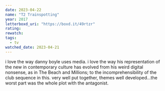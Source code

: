 ```yaml
---
date: 2023-04-22
name: "T2 Trainspotting"
year: 2017
letterboxd_uri: "https://boxd.it/49rtzr"
rating: 
rewatch: 
tags:
  - tv
watched_date: 2023-04-21
---
```


i love the way danny boyle uses media. i love the way his representation of the new in contemporary culture has evolved from his weird digital nonsense, as in The Beach and Millions; to the incomprehensibility of the club sequence in this. very well put together, themes well developed...the worst part was the whole plot with the antagonist.

